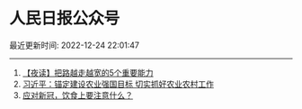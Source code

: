 # 人民日报公众号

最近更新时间: 2022-12-24 22:01:47

--- 
1. [【夜读】把路越走越宽的5个重要能力](https://mp.weixin.qq.com/s/57ySFLc8TrXbVKck69C7MA) 
2. [习近平：锚定建设农业强国目标 切实抓好农业农村工作](https://mp.weixin.qq.com/s/14rJfbSvljwa5QzWO-9P_g) 
3. [应对新冠，饮食上要注意什么？](https://mp.weixin.qq.com/s/dkfPC6EhLhO04Y5tKD3SSg) 
